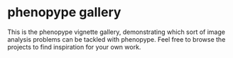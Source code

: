 phenopype gallery
=================

This is the phenopype vignette gallery, demonstrating which sort of image analysis problems can be tackled with phenopype. Feel free to browse the projects to find inspiration for your own work.